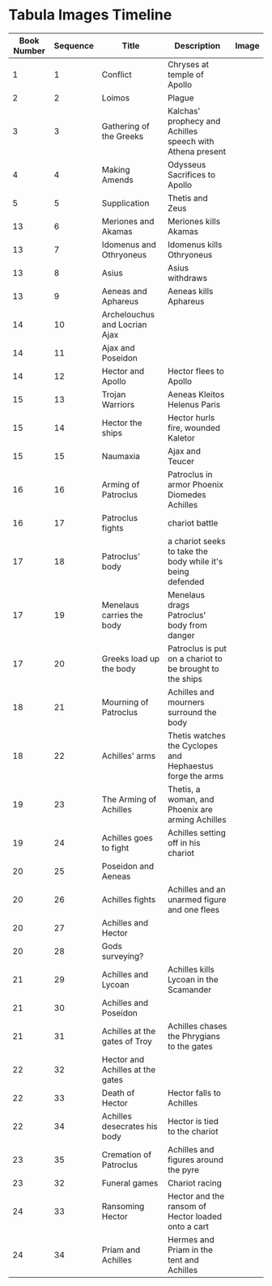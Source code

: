 # Tabula Images Timeline




| Book Number  | Sequence  |  Title | Description  |  Image |
|---|---|---|---|---|
| 1  | 1  | Conflict  | Chryses at temple of Apollo  |   |
| 2  | 2  | Loimos  | Plague  |   |
| 3  | 3  | Gathering of the Greeks  | Kalchas’ prophecy and Achilles speech with Athena present  |   |
| 4  | 4 | Making Amends  | Odysseus Sacrifices to Apollo  |   |
| 5  | 5 | Supplication  | Thetis and Zeus  |   |
| 13  | 6 | Meriones and Akamas  |  Meriones kills Akamas |   |
| 13  | 7 | Idomenus and Othryoneus  |  Idomenus kills Othryoneus |   |
| 13  | 8 | Asius  |  Asius withdraws |   |
| 13  | 9 |  Aeneas and Aphareus | Aeneas kills Aphareus  |   |
| 14  | 10 |  Archelouchus and Locrian Ajax |   |   |
| 14  | 11 | Ajax and Poseidon  |   |   |
| 14  | 12 | Hector and Apollo  | Hector flees to Apollo  |   |
| 15  | 13 | Trojan Warriors  | Aeneas Kleitos Helenus Paris  |   |
| 15  | 14 | Hector the ships  | Hector hurls fire, wounded Kaletor  |   |
| 15  | 15 | Naumaxia  | Ajax and Teucer  |   |
| 16  | 16 | Arming of Patroclus  | Patroclus in armor Phoenix Diomedes Achilles  |   |
| 16  | 17 | Patroclus fights  | chariot battle  |   |
| 17  | 18 | Patroclus' body  | a chariot seeks to take the body while it's being defended  |   |
| 17  | 19 | Menelaus carries the body  | Menelaus drags Patroclus' body from danger |   |
| 17  | 20 | Greeks load up the body  | Patroclus is put on a chariot to be brought to the ships  |   |
| 18  | 21 | Mourning of Patroclus  | Achilles and mourners surround the body |   |
| 18  | 22 | Achilles' arms  | Thetis watches the Cyclopes and Hephaestus forge the arms  |   |
| 19  | 23 | The Arming of Achilles  | Thetis, a woman, and Phoenix are arming Achilles  |   |
| 19  | 24 | Achilles goes to fight  | Achilles setting off in his chariot  |   |
| 20  | 25 | Poseidon and Aeneas  |   |   |
| 20  | 26 | Achilles fights  | Achilles and an unarmed figure and one flees  |   |
| 20  | 27 | Achilles and Hector  |   |   |
| 20  | 28 |  Gods surveying? |   |   |
| 21  | 29 | Achilles and Lycoan  | Achilles kills Lycoan in the Scamander  |   |
| 21  | 30 | Achilles and Poseidon  |   |   |
| 21  | 31 | Achilles at the gates of Troy  |  Achilles chases the Phrygians to the gates |   |
| 22  | 32 | Hector and Achilles at the gates  |   |   |
| 22  | 33 | Death of Hector | Hector falls to Achilles  |   |
| 22  | 34 | Achilles desecrates his body  |  Hector is tied to the chariot |   |
| 23  | 35 | Cremation of Patroclus  | Achilles and figures around the pyre   |   |
| 23  | 32 | Funeral games  | Chariot racing  |   |
| 24  | 33 | Ransoming Hector  |  Hector and the ransom of Hector loaded onto a cart |   |
| 24  | 34 | Priam and Achilles  |  Hermes and Priam in the tent and Achilles |   |
